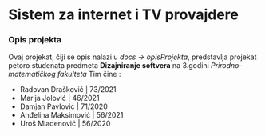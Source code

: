 # Sistem za internet i TV provajdere

### Opis projekta

Ovaj projekat, čiji se opis nalazi u _docs -> opisProjekta_, predstavlja projekat petoro studenata predmeta **Dizajniranje softvera** na 3.godini _Prirodno-matematičkog fakulteta_
Tim čine :
- Radovan Drašković     | 73/2021
- Marija Jolović        | 46/2021
- Damjan Pavlović       | 71/2020
- Anđelina Maksimović   | 56/2021
- Uroš Mladenović       | 56/2020
